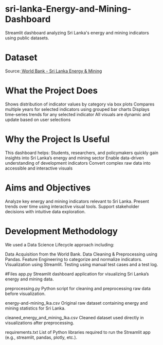 # sri-lanka-Energy-and-Mining-Dashboard
Streamlit dashboard analyzing Sri Lanka's energy and mining indicators using public datasets.

# Dataset
Source:[ World Bank - Sri Lanka Energy & Mining ](https://data.humdata.org/dataset/world-bank-energy-and-mining-indicators-for-sri-lanka )

# What the Project Does
Shows distribution of indicator values by category via box plots
Compares multiple years for selected indicators using grouped bar charts
Displays time-series trends for any selected indicator
All visuals are dynamic and update based on user selections

# Why the Project Is Useful
This dashboard helps:
Students, researchers, and policymakers quickly gain insights into Sri Lanka’s energy and mining sector
Enable data-driven understanding of development indicators
Convert complex raw data into accessible and interactive visuals

# Aims and Objectives
Analyze key energy and mining indicators relevant to Sri Lanka.
Present trends over time using interactive visual tools.
Support stakeholder decisions with intuitive data exploration.

# Development Methodology
We used a Data Science Lifecycle approach including:

Data Acquisition from the World Bank. 
Data Cleaning & Preprocessing using Pandas.
Feature Engineering to categorize and normalize indicators.
Visualization using Streamlit.
Testing using manual test cases and a test log.

#Files 
app.py
Streamlit dashboard application for visualizing Sri Lanka’s energy and mining data.

preprocessing.py
Python script for cleaning and preprocessing raw data before visualization.

energy-and-mining_lka.csv
Original raw dataset containing energy and mining statistics for Sri Lanka.

cleaned_energy_and_mining_lka.csv
Cleaned dataset used directly in visualizations after preprocessing.

requirements.txt
List of Python libraries required to run the Streamlit app (e.g., streamlit, pandas, plotly, etc.).


